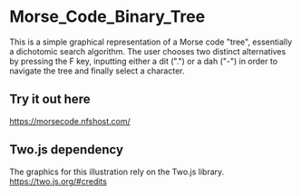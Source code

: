 # Morse_Code_Binary_Tree
This is a simple graphical representation of a Morse code "tree", essentially a dichotomic search algorithm. 
The user chooses two distinct alternatives by pressing the F key, inputting either a dit (".") or a dah ("-") in order to 
navigate the tree and finally select a character.

## Try it out here

https://morsecode.nfshost.com/

## Two.js dependency
The graphics for this illustration rely on the Two.js library.
https://two.js.org/#credits
